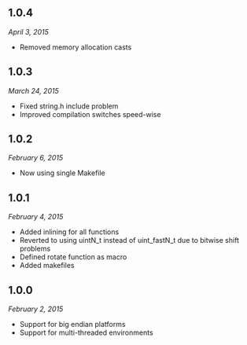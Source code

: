 1.0.4
-----
*April 3, 2015*

* Removed memory allocation casts

1.0.3
-----
*March 24, 2015*

* Fixed string.h include problem
* Improved compilation switches speed-wise

1.0.2
-----
*February 6, 2015*

* Now using single Makefile

1.0.1
-----
*February 4, 2015*

* Added inlining for all functions
* Reverted to using uintN_t instead of uint_fastN_t due to bitwise shift problems
* Defined rotate function as macro
* Added makefiles

1.0.0
-----
*February 2, 2015*

* Support for big endian platforms
* Support for multi-threaded environments